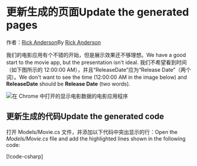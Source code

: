 # <a name="update-the-generated-pages"></a><span data-ttu-id="1a638-101">更新生成的页面</span><span class="sxs-lookup"><span data-stu-id="1a638-101">Update the generated pages</span></span>

<span data-ttu-id="1a638-102">作者：[Rick Anderson](https://twitter.com/RickAndMSFT)</span><span class="sxs-lookup"><span data-stu-id="1a638-102">By [Rick Anderson](https://twitter.com/RickAndMSFT)</span></span>

<span data-ttu-id="1a638-103">我们的电影应用有个不错的开始，但是展示效果还不够理想。</span><span class="sxs-lookup"><span data-stu-id="1a638-103">We have a good start to the movie app, but the presentation isn't ideal.</span></span> <span data-ttu-id="1a638-104">我们不希望看到时间（如下图所示的 12:00:00 AM），并且“ReleaseDate”应为“Release Date”（两个词）。</span><span class="sxs-lookup"><span data-stu-id="1a638-104">We don't want to see the time (12:00:00 AM in the image below) and **ReleaseDate** should be **Release Date** (two words).</span></span>

![在 Chrome 中打开的显示电影数据的电影应用程序](../../tutorials/razor-pages/sql/_static/m55.png)

## <a name="update-the-generated-code"></a><span data-ttu-id="1a638-106">更新生成的代码</span><span class="sxs-lookup"><span data-stu-id="1a638-106">Update the generated code</span></span>

<span data-ttu-id="1a638-107">打开 Models/Movie.cs 文件，并添加以下代码中突出显示的行：</span><span class="sxs-lookup"><span data-stu-id="1a638-107">Open the *Models/Movie.cs* file and add the highlighted lines shown in the following code:</span></span>

[!code-csharp[](code/Models/Movie.cs?highlight=2,11-12)]
